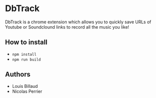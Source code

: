 # DbTrack

DbTrack is a chrome extension which allows you to quickly save URLs of Youtube or Soundclound links to record all the music you like!

## How to install

- `npm install`
- `npm run build`

## Authors

- Louis Billaud
- Nicolas Perrier